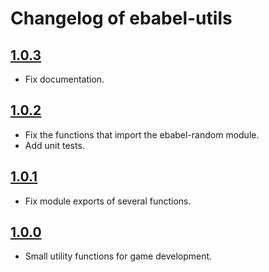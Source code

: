 # Changelog of ebabel-utils

## [1.0.3](https://github.com/ebabel-games/ebabel-utils/releases/tag/v1.0.3)
- Fix documentation.

## [1.0.2](https://github.com/ebabel-games/ebabel-utils/releases/tag/v1.0.2)
- Fix the functions that import the ebabel-random module.
- Add unit tests.

## [1.0.1](https://github.com/ebabel-games/ebabel-utils/releases/tag/v1.0.1)
- Fix module exports of several functions.

## [1.0.0](https://github.com/ebabel-games/ebabel-utils/releases/tag/v1.0.0)
- Small utility functions for game development.
